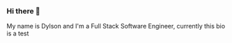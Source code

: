### Hi there 👋

My name is Dylson and I'm a Full Stack Software Engineer, currently this bio is a test
